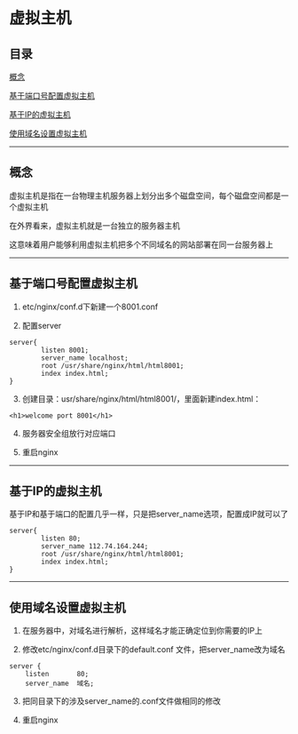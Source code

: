 # 虚拟主机

## 目录

[概念](#jump1)

[基于端口号配置虚拟主机](#jump2)

[基于IP的虚拟主机](#jump3)

[使用域名设置虚拟主机](#jump4)

---	

<span id="jump1"></span>

## 概念

虚拟主机是指在一台物理主机服务器上划分出多个磁盘空间，每个磁盘空间都是一个虚拟主机

在外界看来，虚拟主机就是一台独立的服务器主机

这意味着用户能够利用虚拟主机把多个不同域名的网站部署在同一台服务器上

---

<span id="jump2"></span>

## 基于端口号配置虚拟主机

1. etc/nginx/conf.d下新建一个8001.conf

2. 配置server

```shell
server{
        listen 8001;
        server_name localhost;
        root /usr/share/nginx/html/html8001;
        index index.html;
}
```

3. 创建目录：usr/share/nginx/html/html8001/，里面新建index.html：

```shell
<h1>welcome port 8001</h1>
```

4. 服务器安全组放行对应端口

5. 重启nginx

---

<span id="jump3"></span>

## 基于IP的虚拟主机

基于IP和基于端口的配置几乎一样，只是把server_name选项，配置成IP就可以了

```shell
server{
        listen 80;
        server_name 112.74.164.244;
        root /usr/share/nginx/html/html8001;
        index index.html;
}
```

---

<span id="jump4"></span>

## 使用域名设置虚拟主机

1. 在服务器中，对域名进行解析，这样域名才能正确定位到你需要的IP上

2. 修改etc/nginx/conf.d目录下的default.conf 文件，把server_name改为域名

```shell
server {
    listen       80;
    server_name  域名;
```

3. 把同目录下的涉及server_name的.conf文件做相同的修改

4. 重启nginx

